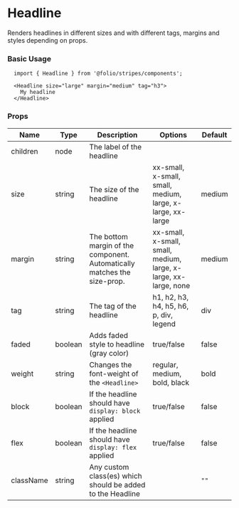 # Headline
Renders headlines in different sizes and with different tags, margins and styles depending on props.

### Basic Usage
```
  import { Headline } from '@folio/stripes/components';

  <Headline size="large" margin="medium" tag="h3">
    My headline
  </Headline>
```

### Props
Name | Type | Description | Options | Default
--- | --- | --- | --- | ---
children | node | The label of the headline | | |
size | string | The size of the headline | xx-small, x-small, small, medium, large, x-large, xx-large | medium
margin | string | The bottom margin of the component. Automatically matches the size-prop. | xx-small, x-small, small, medium, large, x-large, xx-large, none | medium
tag | string | The tag of the headline | h1, h2, h3, h4, h5, h6, p, div, legend | div
faded | boolean | Adds faded style to headline (gray color) | true/false | false
weight | string | Changes the font-weight of the `<Headline>` | regular, medium, bold, black | bold
block | boolean | If the headline should have `display: block` applied | true/false | false
flex | boolean | If the headline should have `display: flex` applied | true/false | false
className | string | Any custom class(es) which should be added to the Headline | | `""`
